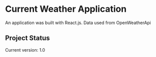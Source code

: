 # Current Weather Application

An application was built with React.js. Data used from OpenWeatherApi

## Project Status

Current version: 1.0
